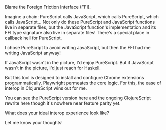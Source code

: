 Blame the Foreign Friction Interface (FFI).

Imagine a chain: PureScript calls JavaScript, which calls PureScript, which calls JavaScript... Not only do these PureScript and JavaScript functions live in separate files, but the JavaScript function's implementation and its FFI type signature also live in separate files! There's a special place in callback hell for PureScript.

I chose PureScript to avoid writing JavaScript, but then the FFI had me writing JavaScript anyway!

If JavaScript wasn't in the picture, I'd enjoy PureScript. But if JavaScript wasn't in the picture, I'd just reach for Haskell.

But this tool is designed to install and configure Chrome extensions programmatically. Playwright permeates the core logic. For this, the ease of interop in ClojureScript wins out for me.

You can see the PureScript version here and the ongoing ClojureScript rewrite here though it's nowhere near feature parity yet.

What does your ideal interop experience look like?

Let me know your thoughts!
